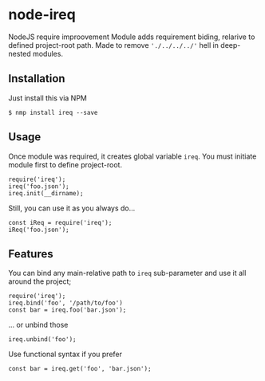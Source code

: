 # node-ireq
NodeJS require improovement
Module adds requirement biding, relarive to defined project-root path.
Made to remove `'./../../../'` hell in deep-nested modules.

## Installation
Just install this via NPM
```
$ nmp install ireq --save
```

## Usage
Once module was required, it creates global variable `ireq`.
You must initiate module first to define project-root.
```
require('ireq');
ireq('foo.json');
ireq.init(__dirname);
```
Still, you can use it as you always do...
```
const iReq = require('ireq');
iReq('foo.json');
```

## Features
You can bind any main-relative path to `ireq` sub-parameter and use it all around the project;
```
require('ireq');
ireq.bind('foo', '/path/to/foo')
const bar = ireq.foo('bar.json');
```
... or unbind those
```
ireq.unbind('foo');
```
Use functional syntax if you prefer
```
const bar = ireq.get('foo', 'bar.json');
```

